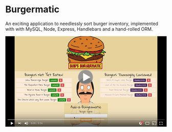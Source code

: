 # Burgermatic
An exciting application to needlessly sort burger inventory, implemented with with MySQL, Node, Express, Handlebars and a hand-rolled ORM. 

[![Watch the video](https://raw.githubusercontent.com/p2bilt/Burgermatic/master/Burgermatic.jpg)](https://youtu.be/NJg-TYu-MZw)
